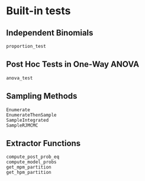 # Built-in tests
## Independent Binomials

```@docs
proportion_test
```

## Post Hoc Tests in One-Way ANOVA
```@docs
anova_test
```

## Sampling Methods
```@docs
Enumerate
EnumerateThenSample
SampleIntegrated
SampleRJMCMC
```

## Extractor Functions
```@docs
compute_post_prob_eq
compute_model_probs
get_mpm_partition
get_hpm_partition
```